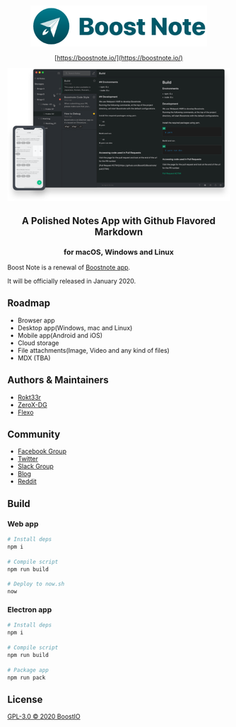 <div align="center">
  <img src="static/logo_with_text_teal.svg" width="400">
  
  [https://boostnote.io/](https://boostnote.io/)
</div>

![uiimage](./static/img_ui.svg)

<h2 align='center'>A Polished Notes App with Github Flavored Markdown</h2>
<h3 align="center">for macOS, Windows and Linux</h5>

Boost Note is a renewal of [Boostnote app](https://github.com/BoostIO/Boostnote).

It will be officially released in January 2020.

## Roadmap

- Browser app
- Desktop app(Windows, mac and Linux)
- Mobile app(Android and iOS)
- Cloud storage
- File attachments(Image, Video and any kind of files)
- MDX (TBA)

## Authors & Maintainers

- [Rokt33r](https://github.com/rokt33r)
- [ZeroX-DG](https://github.com/ZeroX-DG)
- [Flexo](https://github.com/Flexo013)


## Community

- [Facebook Group](https://www.facebook.com/groups/boostnote/)
- [Twitter](https://twitter.com/boostnoteapp)
- [Slack Group](https://join.slack.com/t/boostnote-group/shared_invite/enQtMzkxOTk4ODkyNzc0LWQxZTQwNjBlMDI4YjkyYjg2MTRiZGJhNzA1YjQ5ODA5M2M0M2NlMjI5YjhiYWQzNzgzYmU0MDMwOTlmZmZmMGE)
- [Blog](https://medium.com/boostnote)
- [Reddit](https://www.reddit.com/r/Boostnote/)

## Build

### Web app

```sh
# Install deps
npm i

# Compile script
npm run build

# Deploy to now.sh
now
```

### Electron app

```sh
# Install deps
npm i

# Compile script
npm run build

# Package app
npm run pack
```

## License

[GPL-3.0 © 2020 BoostIO](./LICENSE.md)
